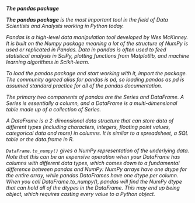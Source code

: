 ***The pandas package***

***The pandas package*** *is the most important tool in the field of Data Scientists and Analysts working in Python today.*

*Pandas is a high-level data manipulation tool developed by Wes McKinney. It is built on the Numpy package meaning a lot of the structure of NumPy is used or replicated in Pandas. Data in pandas is often used to feed statistical analysis in SciPy, plotting functions from Matplotlib, and machine learning algorithms in Scikit-learn.*

*To load the pandas package and start working with it, import the package. The community agreed alias for pandas is pd, so loading pandas as pd is assumed standard practice for all of the pandas documentation.*

*The primary two components of pandas are the Series and DataFrame. A Series is essentially a column, and a DataFrame is a multi-dimensional table made up of a collection of Series.*

*A DataFrame is a 2-dimensional data structure that can store data of different types (including characters, integers, floating point values, categorical data and more) in columns. It is similar to a spreadsheet, a SQL table or the data.frame in R.*

*`DataFrame.to_numpy()` gives a NumPy representation of the underlying data. Note that this can be an expensive operation when your DataFrame has columns with different data types, which comes down to a fundamental difference between pandas and NumPy: NumPy arrays have one dtype for the entire array, while pandas DataFrames have one dtype per column. When you call DataFrame.to_numpy(), pandas will find the NumPy dtype that can hold all of the dtypes in the DataFrame. This may end up being object, which requires casting every value to a Python object.*
